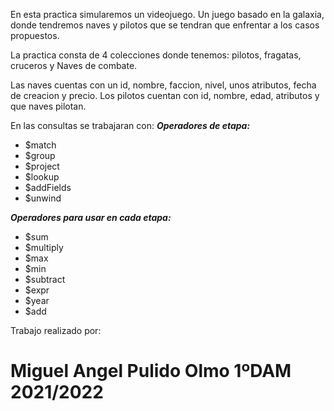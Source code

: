 En esta practica simularemos un videojuego. Un juego basado en la galaxia, donde tendremos naves y pilotos
que se tendran que enfrentar a los casos propuestos.

La practica consta de 4 colecciones donde tenemos: pilotos, fragatas, cruceros y Naves de combate.

Las naves cuentas con un id, nombre, faccion, nivel, unos atributos, fecha de creacion y precio.
Los pilotos cuentan con id, nombre, edad, atributos y que naves pilotan.

En las consultas se trabajaran con:
***Operadores de etapa:***
- $match 
- $group
- $project
- $lookup
- $addFields
- $unwind

***Operadores para usar en cada etapa:***
- $sum
- $multiply
- $max
- $min
- $subtract
- $expr
- $year
- $add



Trabajo realizado por:
# Miguel Angel Pulido Olmo 1ºDAM 2021/2022